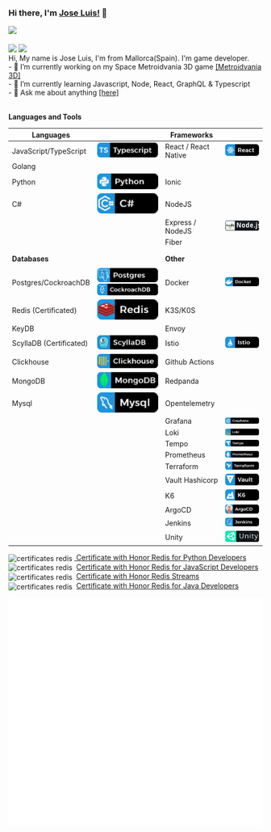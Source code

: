 ### Hi there, I'm [Jose Luis!](https://sosan.github.io/sosan/) 👋

<!-- 
My codesnadbox:
<a href="https://codesandbox.io/u/sosan">
  <img align="left" alt="Jose Luis | CodeSandbox" width="20px" src="https://raw.githubusercontent.com/sosan/sosan/master/assets/codesandbox.svg" />
</a> -->


<a href="https://twitter.com/joelwe34" target="_blank">
  <img height="35" src="https://img.shields.io/badge/-Twitter-1ca0f1?style=for-the-badge&labelColor=1ca0f1&logo=twitter&logoColor=white">
</a>
<br>
<br>
<img height="35" src="https://img.shields.io/github/followers/sosan?style=for-the-badge&logo=appveyor">
<img height="35" src="https://img.shields.io/github/stars/sosan?style=for-the-badge&logo=appveyor">

<br>
Hi, My name is Jose Luis, I'm from Mallorca(Spain). I'm game developer.<br>
- 🔭 I’m currently working on my Space Metroidvania 3D game <a href="https://github.com/sosan/spacemetroidvania3D">[Metroidvania 3D]</a><br>
- 🌱 I’m currently learning Javascript, Node, React, GraphQL & Typescript<br>
- 💬 Ask me about anything <a href="https://github.com/sosan/sosan/issues">[here]</a><br>
<br>



**Languages and Tools**

| **Languages**             |      | **Frameworks**    |      |
|---------------------------|------|-------------------|------|
|  JavaScript/TypeScript    |![Typescript](https://raw.githubusercontent.com/sosan/sosan/master/assets/typescript.svg)      |  React / React Native           |![React](https://raw.githubusercontent.com/sosan/sosan/master/assets/react.svg)      |
|  Golang                   |      |                   |      |
|  Python                   |![Python](https://raw.githubusercontent.com/sosan/sosan/master/assets/python.svg)      |  Ionic            |      |
|  C#                       |![C#](https://raw.githubusercontent.com/sosan/sosan/master/assets/csharp.svg)      |  NodeJS           |      |
|                           |      |  Express / NodeJS |![Nodejs](https://raw.githubusercontent.com/sosan/sosan/master/assets/nodejs.svg)      |
|                           |      |  Fiber            |      |
|                           |      |                   |      |
|                           |      |                   |      |
|  **Databases**            |      |  **Other**        |      |
|                           |      |                   |      |
|  Postgres/CockroachDB     |![Postgres](https://raw.githubusercontent.com/sosan/sosan/master/assets/postgres.svg)![CockrouchDB](https://raw.githubusercontent.com/sosan/sosan/master/assets/cockroachdb.svg)      |  Docker           |![Docker](https://raw.githubusercontent.com/sosan/sosan/master/assets/docker.svg)      |
|  Redis (Certificated)     |![Redis](https://raw.githubusercontent.com/sosan/sosan/master/assets/redis.svg)      |  K3S/K0S          |      |
|  KeyDB                    |      |  Envoy            |      |
|  ScyllaDB (Certificated)  |![ScyllaDB](https://raw.githubusercontent.com/sosan/sosan/master/assets/scylladb.svg)      |  Istio            |![Istio](https://raw.githubusercontent.com/sosan/sosan/master/assets/istio.svg)      |
|  Clickhouse               |![ClickHouse](https://raw.githubusercontent.com/sosan/sosan/master/assets/clickhouse.svg)      |  Github Actions   |      |
|  MongoDB                  |![Mongodb](https://raw.githubusercontent.com/sosan/sosan/master/assets/mongodb.svg)      |  Redpanda         |      |
|  Mysql                    |![Mysql](https://raw.githubusercontent.com/sosan/sosan/master/assets/mysql.svg)      |  Opentelemetry    |      |
|                           |      |  Grafana          |![Grafana](https://raw.githubusercontent.com/sosan/sosan/master/assets/grafana.svg)      |
|                           |      |  Loki             |![Loki](https://raw.githubusercontent.com/sosan/sosan/master/assets/loki.svg)      |
|                           |      |  Tempo            |![Tempo](https://raw.githubusercontent.com/sosan/sosan/master/assets/tempo.svg)      |
|                           |      |  Prometheus       |![Prometheus](https://raw.githubusercontent.com/sosan/sosan/master/assets/prometheus.svg)      |
|                           |      |  Terraform        |![Terraform](https://raw.githubusercontent.com/sosan/sosan/master/assets/terraform.svg)      |
|                           |      |  Vault Hashicorp  |![Vault](https://raw.githubusercontent.com/sosan/sosan/master/assets/vault.svg)      |
|                           |      |  K6               |![K6](https://raw.githubusercontent.com/sosan/sosan/master/assets/k6.svg)      |
|                           |      |  ArgoCD           |![ArgoCD](https://raw.githubusercontent.com/sosan/sosan/master/assets/argocd.svg)      |
|                           |      |  Jenkins          |![Jenkins](https://raw.githubusercontent.com/sosan/sosan/master/assets/jenkins.svg)      |
|                           |      |  Unity            |![Unity](https://raw.githubusercontent.com/sosan/sosan/master/assets/unity.svg)      |



<img align="center" src="https://university.redislabs.com/static/certificates/images/ico-honor.png" height="20" alt="certificates redis" />&nbsp;<a href="https://university.redislabs.com/certificates/user/3498/course/course-v1:redislabs+RU102PY+2020_01" target="_blank">
Certificate with Honor Redis for Python Developers</a>
<br>
<img align="center" src="https://university.redislabs.com/static/certificates/images/ico-honor.png" height="20" alt="certificates redis" />&nbsp;
<a href="https://university.redislabs.com/certificates/user/3498/course/course-v1:redislabs+RU102JS+2020_04" target="_blank">
Certificate with Honor Redis for JavaScript Developers
</a>
<br>
<img align="center" src="https://university.redislabs.com/static/certificates/images/ico-honor.png" height="20" alt="certificates redis" />&nbsp;
<a href="https://university.redislabs.com/certificates/user/3498/course/course-v1:redislabs+RU202+2020_01" target="_blank">
Certificate with Honor Redis Streams
</a>
<br>
<img align="center" src="https://university.redislabs.com/static/certificates/images/ico-honor.png" height="20" alt="certificates redis" />&nbsp;
<a href="https://university.redislabs.com/certificates/user/3498/course/course-v1:redislabs+RU102J+2019_06" target="_blank">
Certificate with Honor Redis for Java Developers
</a>

<img align="center" src="/github-metrics.svg" alt="Metrics" width="512">

<!-- <a href="https://github.com/sosan">
  <img align="center" src="https://github-readme-stats-flame.vercel.app/api?username=sosan&show_icons=true&theme=monokai" alt="github stats" />
</a>

<a href="https://github.com/sosan">
  <img align="center" src="https://github-readme-stats-flame.vercel.app/api/top-langs/?username=sosan&show_icons=true&theme=monokai" alt="github top languages stats" />
</a> -->



